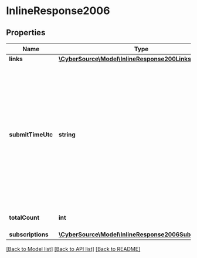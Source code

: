 # InlineResponse2006

## Properties
Name | Type | Description | Notes
------------ | ------------- | ------------- | -------------
**links** | [**\CyberSource\Model\InlineResponse200Links**](InlineResponse200Links.md) |  | [optional] 
**submitTimeUtc** | **string** | Time of request in UTC. Format: &#x60;YYYY-MM-DDThh:mm:ssZ&#x60; **Example** &#x60;2016-08-11T22:47:57Z&#x60; equals August 11, 2016, at 22:47:57 (10:47:57 p.m.). The &#x60;T&#x60; separates the date and the time. The &#x60;Z&#x60; indicates UTC.  Returned by Cybersource for all services. | [optional] 
**totalCount** | **int** | total number of subscriptions created | [optional] 
**subscriptions** | [**\CyberSource\Model\InlineResponse2006Subscriptions[]**](InlineResponse2006Subscriptions.md) |  | [optional] 

[[Back to Model list]](../README.md#documentation-for-models) [[Back to API list]](../README.md#documentation-for-api-endpoints) [[Back to README]](../README.md)


